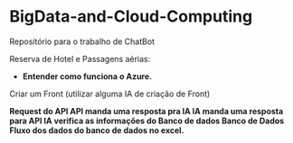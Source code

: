 # BigData-and-Cloud-Computing
Repositório para o trabalho de ChatBot

Reserva de Hotel e Passagens aérias:
- **Entender como funciona o Azure.**

Criar um Front (utilizar alguma IA de criação de Front)

**Request do API
API manda uma resposta pra IA
IA manda uma resposta para API
IA verifica as informações do Banco de dados
Banco de Dados
Fluxo dos dados do banco de dados no excel.**
